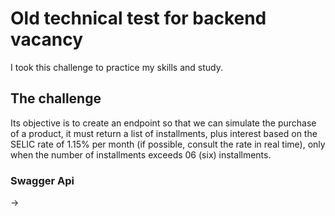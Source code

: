 # Old technical test for backend vacancy

I took this challenge to practice my skills and study.

## The challenge

Its objective is to create an endpoint so that we can simulate the purchase of a product, it must return a list of installments, plus interest based on the SELIC rate of 1.15% per month (if possible, consult the rate in real time), only when the number of installments exceeds 06 (six) installments.

### Swagger Api

-> 

